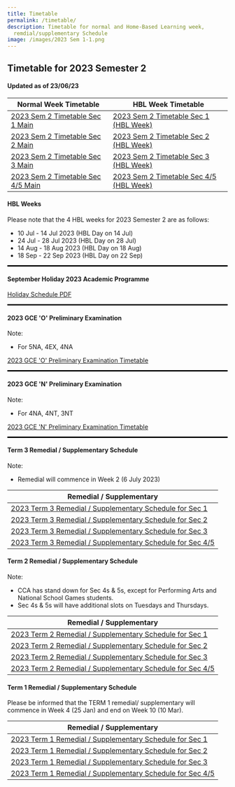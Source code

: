 ```yaml
---
title: Timetable
permalink: /timetable/
description: Timetable for normal and Home-Based Learning week,
  remdial/supplementary Schedule
image: /images/2023 Sem 1-1.png
---
```

Timetable for 2023 Semester 2
-----------------------------

#### **Updated as of 23/06/23**


| Normal Week Timetable | HBL Week Timetable |
|---|---|
| [2023 Sem 2 Timetable Sec 1 Main](/files/2023%20Sem%202%20Timetables/2023%20sem%202%20timetable%20sec%201%20main.pdf) | [2023 Sem 2 Timetable Sec 1 (HBL Week)](/files/2023%20Sem%202%20Timetables/2023timetable%20sem2%20(sec1s)%20wef%2010july%20(hbl%20week).pdf) |
|[2023 Sem 2 Timetable Sec 2 Main](/files/2023%20Sem%202%20Timetables/2023%20sem%202%20timetable%20sec%202%20main.pdf) | [2023 Sem 2 Timetable Sec 2 (HBL Week)](/files/2023%20Sem%202%20Timetables/2023timetable%20sem2%20(sec2s)%20wef%2010july%20(hbl%20week).pdf) |
| [2023 Sem 2 Timetable Sec 3 Main](/files/2023%20Sem%202%20Timetables/2023%20sem%202%20timetable%20sec%203%20main.pdf)| [2023 Sem 2 Timetable Sec 3 (HBL Week)](/files/2023%20Sem%202%20Timetables/2023timetable%20sem2%20(sec3s)%20wef%2010july%20(hbl%20week).pdf) |
| [2023 Sem 2 Timetable Sec 4/5 Main](/files/2023%20Sem%202%20Timetables/2023%20sem%202%20timetable%20sec%2045%20main.pdf) | [2023 Sem 2 Timetable Sec 4/5 (HBL Week)](/files/2023%20Sem%202%20Timetables/2023timetable%20sem2%20(sec4_5s)%20wef%2010july%20(hbl%20week).pdf) |


#### HBL Weeks
Please note that the 4 HBL weeks for 2023 Semester 2 are as follows:
*   10 Jul - 14 Jul 2023 (HBL Day on 14 Jul)
*   24 Jul - 28 Jul 2023 (HBL Day on 28 Jul)
*   14 Aug - 18 Aug 2023 (HBL Day on 18 Aug)
*   18 Sep - 22 Sep 2023 (HBL Day on 22 Sep)

<hr style="height:3px; background-color: #000000">

#### September Holiday 2023 Academic Programme
[Holiday Schedule PDF](/files/sept%20hols%20acad%20prog%202023.pdf)

<hr style="height:3px; background-color: #000000">

####  2023 GCE 'O' Preliminary Examination

Note:
- For 5NA, 4EX, 4NA


[2023 GCE 'O' Preliminary Examination Timetable](/files/2023%20o%20prelim%20tt%204ex%205na%204na.pdf)

<hr style="height:3px; background-color: #000000">

####  2023 GCE 'N' Preliminary Examination

Note:
- For 4NA, 4NT, 3NT

[2023 GCE 'N' Preliminary Examination Timetable](/files/2023%20n%20prelim%20tt%204na%204nt%203nt%2026jun%20students.pdf)

<hr style="height:3px; background-color: #000000">

#### Term 3 Remedial / Supplementary Schedule
Note:
- Remedial will commence in Week 2 (6 July 2023)


| Remedial / Supplementary |
|---|
| [2023 Term 3 Remedial / Supplementary Schedule for Sec 1](https://file.for.edu.sg/mfss-2023-t3-remedial-schedule-sec-1.pdf) |
| [2023 Term 3 Remedial / Supplementary Schedule for Sec 2](https://file.for.edu.sg/mfss-2023-t3-remedial-schedule-sec-2.pdf) |
| [2023 Term 3 Remedial / Supplementary Schedule for Sec 3](https://file.for.edu.sg/mfss-2023-t3-remedial-schedule-sec-3.pdf) |
|[2023 Term 3 Remedial / Supplementary Schedule for Sec 4/5](https://file.for.edu.sg/mfss-2023-t3-remedial-schedule-sec-45.pdf)|


#### Term 2 Remedial / Supplementary Schedule
Note:
- CCA has stand down for Sec 4s &amp; 5s, except for Performing Arts and National School Games students.
- Sec 4s &amp; 5s will have additional slots on Tuesdays and Thursdays.


| Remedial / Supplementary |
|---|
| [2023 Term 2 Remedial / Supplementary Schedule for Sec 1](/files/2023%20Sem%201%20Timetables/2023%20Sec%201%20T2%20Remedial%20&amp;%20Supp%20Schedule.pdf) |
| [2023 Term 2 Remedial / Supplementary Schedule for Sec 2](/files/2023%20Sem%201%20Timetables/2023%20Sec%202%20T2%20Remedial%20&amp;%20Supp%20Schedule.pdf) |
| [2023 Term 2 Remedial / Supplementary Schedule for Sec 3](/files/2023%20Sem%201%20Timetables/2023%20Sec%203%20T2%20Remedial%20and%20Supp%20Schedule.pdf) |
|[2023 Term 2 Remedial / Supplementary Schedule for Sec 4/5](/files/2023%20Sem%201%20Timetables/2023%20Sec%204_5%20T2%20Remedial%20and%20Supp%20Schedule.pdf)|



#### Term 1 Remedial / Supplementary Schedule
Please be informed that the TERM 1 remedial/ supplementary will commence in Week 4 (25 Jan) and end on Week 10 (10 Mar).


| Remedial / Supplementary |
|---|
| [2023 Term 1 Remedial / Supplementary Schedule for Sec 1](/files/2023%20Sem%201%20Timetables/2023%20Sec%201%20T1%20Remedial%20%20Supp%20Schedule.pdf) |
| [2023 Term 1 Remedial / Supplementary Schedule for Sec 2](/files/2023%20Sem%201%20Timetables/2023%20Sec%202%20T1%20Remedial%20Supp%20Schedule.pdf) |
| [2023 Term 1 Remedial / Supplementary Schedule for Sec 3](/files/2023%20Sem%201%20Timetables/2023%20Sec%203%20T1%20Remedial%20and%20Supp%20Schedule%20.pdf) |
| [2023 Term 1 Remedial / Supplementary Schedule for Sec 4/5](/files/2023%20Sem%201%20Timetables/2023%20Sec%204_5%20T1%20Remedial%20and%20Supp%20Schedule.pdf) |